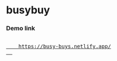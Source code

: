 # busybuy
### Demo link

<pre>
  <a href= "https://busy-buys.netlify.app/ ">
    https://busy-buys.netlify.app/
  </a>
</pre>
